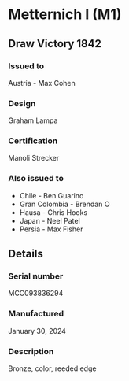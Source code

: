 
# Metternich I (M1)

## Draw Victory 1842

### Issued to

Austria - Max Cohen

### Design

Graham Lampa

### Certification

Manoli Strecker

### Also issued to

* Chile - Ben Guarino
* Gran Colombia - Brendan O
* Hausa - Chris Hooks
* Japan - Neel Patel
* Persia - Max Fisher

## Details

### Serial number

MCC093836294

### Manufactured
January 30, 2024

### Description

Bronze, color, reeded edge
